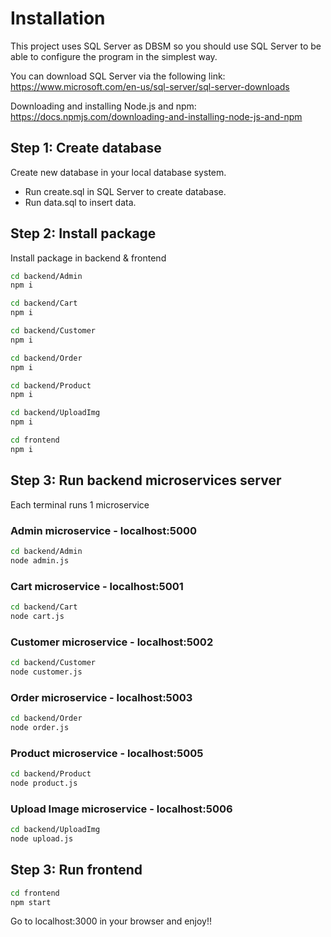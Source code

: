 # Installation
This project uses SQL Server as DBSM so you should use SQL Server to be able to configure the program in the simplest way.

You can download SQL Server via the following link: https://www.microsoft.com/en-us/sql-server/sql-server-downloads

Downloading and installing Node.js and npm: https://docs.npmjs.com/downloading-and-installing-node-js-and-npm

## Step 1: Create database

Create new database in your local database system. 

* Run create.sql in SQL Server to create database.
* Run data.sql to insert data.


## Step 2: Install package

Install package in backend & frontend

```bash
cd backend/Admin
npm i
```
```bash
cd backend/Cart
npm i
```
```bash
cd backend/Customer
npm i
```
```bash
cd backend/Order
npm i
```
```bash
cd backend/Product
npm i
```
```bash
cd backend/UploadImg
npm i
```
```bash
cd frontend
npm i
```

## Step 3: Run backend microservices server
Each terminal runs 1 microservice
### Admin microservice - localhost:5000
```bash
cd backend/Admin
node admin.js
```
### Cart microservice - localhost:5001
```bash
cd backend/Cart
node cart.js
```
### Customer microservice - localhost:5002
```bash
cd backend/Customer
node customer.js
```
### Order microservice - localhost:5003
```bash
cd backend/Order
node order.js
```
### Product microservice - localhost:5005
```bash
cd backend/Product
node product.js
```
### Upload Image microservice - localhost:5006
```bash
cd backend/UploadImg
node upload.js
```

## Step 3: Run frontend
```bash
cd frontend
npm start
```

Go to localhost:3000 in your browser and enjoy!!
